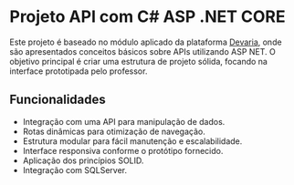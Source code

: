 # Projeto API com C# ASP .NET CORE

Este projeto é baseado no módulo aplicado da plataforma [Devaria](https://app.devaria.com.br/), onde são apresentados conceitos básicos sobre APIs utilizando ASP NET. O objetivo principal é criar uma estrutura de projeto sólida, focando na interface prototipada pelo professor.

## Funcionalidades

- Integração com uma API para manipulação de dados.
- Rotas dinâmicas para otimização de navegação.
- Estrutura modular para fácil manutenção e escalabilidade.
- Interface responsiva conforme o protótipo fornecido.
- Aplicação dos princípios SOLID.
- Integração com SQLServer.

